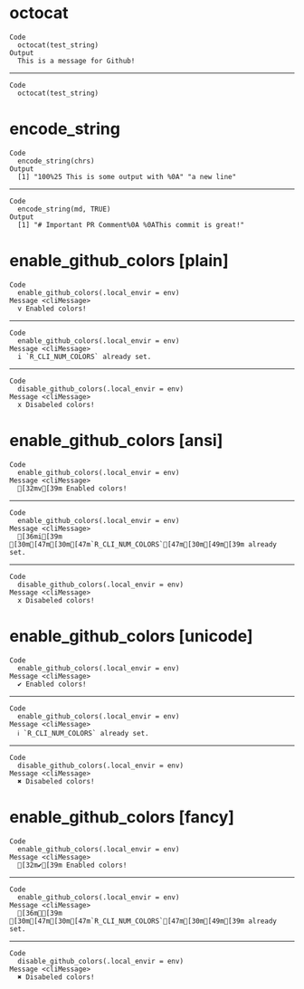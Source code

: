 # octocat

    Code
      octocat(test_string)
    Output
      This is a message for Github!

---

    Code
      octocat(test_string)

# encode_string

    Code
      encode_string(chrs)
    Output
      [1] "100%25 This is some output with %0A" "a new line"                         

---

    Code
      encode_string(md, TRUE)
    Output
      [1] "# Important PR Comment%0A %0AThis commit is great!"

# enable_github_colors [plain]

    Code
      enable_github_colors(.local_envir = env)
    Message <cliMessage>
      v Enabled colors!

---

    Code
      enable_github_colors(.local_envir = env)
    Message <cliMessage>
      i `R_CLI_NUM_COLORS` already set.

---

    Code
      disable_github_colors(.local_envir = env)
    Message <cliMessage>
      x Disabeled colors!

# enable_github_colors [ansi]

    Code
      enable_github_colors(.local_envir = env)
    Message <cliMessage>
      [32mv[39m Enabled colors!

---

    Code
      enable_github_colors(.local_envir = env)
    Message <cliMessage>
      [36mi[39m [30m[47m[30m[47m`R_CLI_NUM_COLORS`[47m[30m[49m[39m already set.

---

    Code
      disable_github_colors(.local_envir = env)
    Message <cliMessage>
      x Disabeled colors!

# enable_github_colors [unicode]

    Code
      enable_github_colors(.local_envir = env)
    Message <cliMessage>
      ✔ Enabled colors!

---

    Code
      enable_github_colors(.local_envir = env)
    Message <cliMessage>
      ℹ `R_CLI_NUM_COLORS` already set.

---

    Code
      disable_github_colors(.local_envir = env)
    Message <cliMessage>
      ✖ Disabeled colors!

# enable_github_colors [fancy]

    Code
      enable_github_colors(.local_envir = env)
    Message <cliMessage>
      [32m✔[39m Enabled colors!

---

    Code
      enable_github_colors(.local_envir = env)
    Message <cliMessage>
      [36mℹ[39m [30m[47m[30m[47m`R_CLI_NUM_COLORS`[47m[30m[49m[39m already set.

---

    Code
      disable_github_colors(.local_envir = env)
    Message <cliMessage>
      ✖ Disabeled colors!

